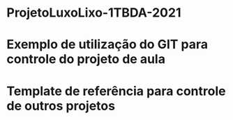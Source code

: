 # ProjetoLuxoLixo-1TBDA-2021
# Exemplo de utilização do GIT para controle do projeto de aula
# Template de referência para controle de outros projetos
